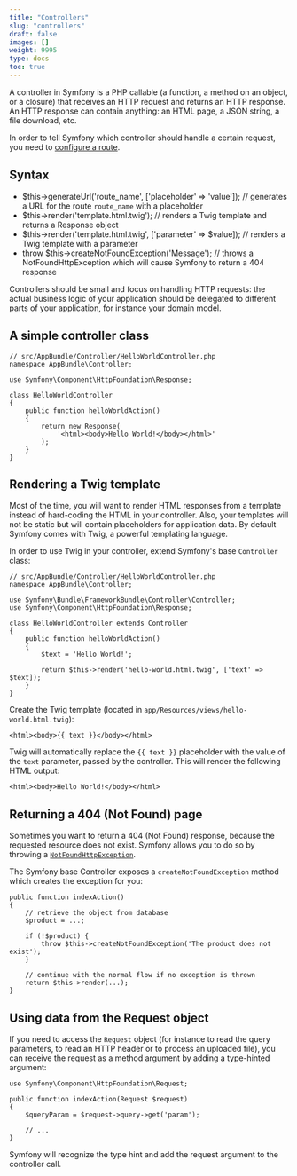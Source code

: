 ```yaml
---
title: "Controllers"
slug: "controllers"
draft: false
images: []
weight: 9995
type: docs
toc: true
---
```


A controller in Symfony is a PHP callable (a function, a method on an object, or a closure) that receives an HTTP request and returns an HTTP response. An HTTP response can contain anything: an HTML page, a JSON string, a file download, etc.

In order to tell Symfony which controller should handle a certain request, you need to [configure a route][1].

  [1]: https://www.wikiod.com/symfony/routing

## Syntax
 - $this->generateUrl('route_name', ['placeholder' => 'value']); // generates a URL for the route `route_name` with a placeholder
 - $this->render('template.html.twig'); // renders a Twig template and returns a Response object
 - $this->render('template.html.twig', ['parameter' => $value]); // renders a Twig template with a parameter
 - throw $this->createNotFoundException('Message'); // throws a NotFoundHttpException which will cause Symfony to return a 404 response

Controllers should be small and focus on handling HTTP requests: the actual business logic of your application should be delegated to different parts of your application, for instance your domain model.

## A simple controller class
    // src/AppBundle/Controller/HelloWorldController.php
    namespace AppBundle\Controller;
    
    use Symfony\Component\HttpFoundation\Response;
    
    class HelloWorldController
    {
        public function helloWorldAction()
        {
            return new Response(
                '<html><body>Hello World!</body></html>'
            );
        }
    }

## Rendering a Twig template
Most of the time, you will want to render HTML responses from a template instead of hard-coding the HTML in your controller. Also, your templates will not be static but will contain placeholders for application data. By default Symfony comes with Twig, a powerful templating language.

In order to use Twig in your controller, extend Symfony's base `Controller` class:

    // src/AppBundle/Controller/HelloWorldController.php
    namespace AppBundle\Controller;
    
    use Symfony\Bundle\FrameworkBundle\Controller\Controller;
    use Symfony\Component\HttpFoundation\Response;
    
    class HelloWorldController extends Controller
    {
        public function helloWorldAction()
        {
            $text = 'Hello World!';

            return $this->render('hello-world.html.twig', ['text' => $text]);
        }
    }

Create the Twig template (located in `app/Resources/views/hello-world.html.twig`):

    <html><body>{{ text }}</body></html>

Twig will automatically replace the `{{ text }}` placeholder with the value of the `text` parameter, passed by the controller. This will render the following HTML output:

    <html><body>Hello World!</body></html>

## Returning a 404 (Not Found) page
Sometimes you want to return a 404 (Not Found) response, because the requested resource does not exist. Symfony allows you to do so by throwing a [`NotFoundHttpException`][1].

The Symfony base Controller exposes a `createNotFoundException` method which creates the exception for you:

    public function indexAction()
    {
        // retrieve the object from database
        $product = ...;
    
        if (!$product) {
            throw $this->createNotFoundException('The product does not exist');
        }
    
        // continue with the normal flow if no exception is thrown
        return $this->render(...);
    }


  [1]: http://api.symfony.com/3.2/Symfony/Component/HttpKernel/Exception/NotFoundHttpException.html

## Using data from the Request object
If you need to access the `Request` object (for instance to read the query parameters, to read an HTTP header or to process an uploaded file), you can receive the request as a method argument by adding a type-hinted argument:

    use Symfony\Component\HttpFoundation\Request;

    public function indexAction(Request $request)
    {
        $queryParam = $request->query->get('param');

        // ...
    }

Symfony will recognize the type hint and add the request argument to the controller call.

